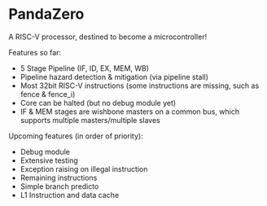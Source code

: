 # PandaZero
A RISC-V processor, destined to become a microcontroller!

Features so far:
* 5 Stage Pipeline (IF, ID, EX, MEM, WB)
* Pipeline hazard detection & mitigation (via pipeline stall)
* Most 32bit RISC-V instructions (some instructions are missing, such as fence & fence_i)
* Core can be halted (but no debug module yet)
* IF & MEM stages are wishbone masters on a common bus, which supports multiple masters/multiple slaves

Upcoming features (in order of priority):
* Debug module
* Extensive testing
* Exception raising on illegal instruction
* Remaining instructions
* Simple branch predicto
* L1 Instruction and data cache
